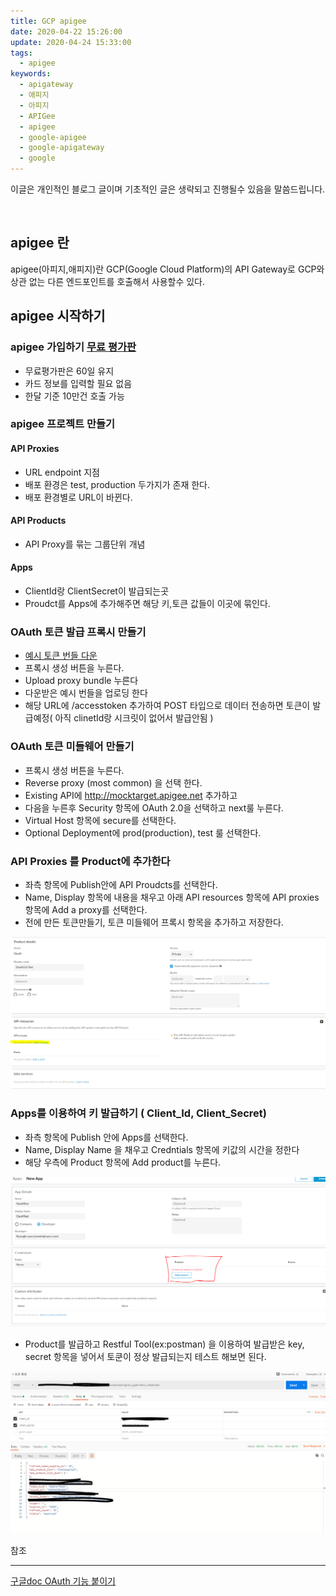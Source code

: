 ```yaml
---
title: GCP apigee
date: 2020-04-22 15:26:00
update: 2020-04-24 15:33:00
tags: 
  - apigee
keywords:
  - apigateway
  - 애피지
  - 아피지
  - APIGee
  - apigee
  - google-apigee
  - google-apigateway
  - google
---
```


이글은 개인적인 블로그 글이며 기초적인 글은 생략되고 진행될수 있음을 말씀드립니다. 

<br/>

## apigee 란
 apigee(아피지,애피지)란 GCP(Google Cloud Platform)의 API Gateway로 
 GCP와 상관 없는 다른 엔드포인트를 호출해서 사용할수 있다.

## apigee 시작하기

 ### apigee 가입하기 [무료 평가판](https://cloud.google.com/apigee/api-management?hl=ko)
  - 무료평가판은 60일 유지
  - 카드 정보를 입력할 필요 없음
  - 한달 기준 10만건 호출 가능

 ### apigee 프로젝트 만들기
  #### API Proxies
   - URL endpoint 지점 
   - 배포 환경은 test, production 두가지가 존재 한다.
   - 배포 환경별로 URL이 바뀐다.

  #### API Products
   - API Proxy를 묶는 그룹단위 개념 
  
  #### Apps 
   - ClientId랑 ClientSecret이 발급되는곳 
   - Proudct를 Apps에 추가해주면 해당 키,토큰 값들이 이곳에 묶인다.

 ### OAuth 토큰 발급 프록시 만들기 
   - [예시 토큰 번들 다운](https://github.com/apigee/api-platform-samples/blob/master/default-proxies/oauth/oauth.zip?raw=true)
   - 프록시 생성 버튼을 누른다.
   - Upload proxy bundle 누른다
   - 다운받은 예시 번들을 업로딩 한다
   - 해당 URL에 /accesstoken  추가하여 POST 타입으로 데이터 전송하면 토큰이 발급예정( 아직 clinetId랑 시크릿이 없어서 발급안됨 )

 ### OAuth 토큰 미들웨어 만들기
   - 프록시 생성 버튼을 누른다.
   - Reverse proxy (most common) 을 선택 한다.
   - Existing API에  http://mocktarget.apigee.net 추가하고
   - 다음을 누른후 Security 항목에 OAuth 2.0을 선택하고 next룰 누른다.
   - Virtual Host 항목에 secure를 선택한다.
   - Optional Deployment에 prod(production), test 룰 선택한다.
   
   
 ### API Proxies 를 Product에 추가한다
  - 좌측 항목에 Publish안에 API Proudcts를 선택한다.
  - Name, Display 항목에 내용을 채우고 아래 API resources 항목에 API proxies 항목에 Add a proxy를 선택한다.
  - 전에 만든 토큰만들기, 토큰 미들웨어 프록시 항목을 추가하고 저장한다.
  
  ![](Product.png)

 ### Apps를 이용하여 키 발급하기 ( Client_Id, Client_Secret)
 - 좌측 항목에 Publish 안에 Apps를 선택한다.
 - Name, Display Name 을 채우고 Credntials 항목에 키값의 시간을 정한다
 - 해당 우측에 Product 항목에 Add product를 누른다.
 
  ![](Apps.png)
  
 - Product를 발급하고 Restful Tool(ex:postman) 을 이용하여 발급받은 key, secret 항목을 넣어서 토쿤이 정상 발급되는지 테스트 해보면 된다.
 
  ![](Token.png)
   

참조
<hr/>

[구글doc OAuth 기능 붙이기](https://docs.apigee.com/api-platform/tutorials/secure-calls-your-api-through-oauth-20-client-credentials?hl=ko)

